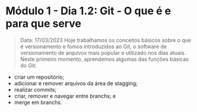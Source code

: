 # Módulo 1 - Dia 1.2: Git - O que é e para que serve

> Data: 17/03/2023
Hoje trabalhamos os conceitos básicos sobre o que é versionamento e fomos introduzidos ao Git, o software de versionamento de arquivos mais popular e utilizado nos dias atuais. Neste primeiro momento, aprendemos algumas das funções básicas do Git: 
* criar um repositório; 
* adicionar e remover arquivos da área de stagging;
* realizar commits;
* criar, remover e navegar entre branchs; e
* merge em branchs.
